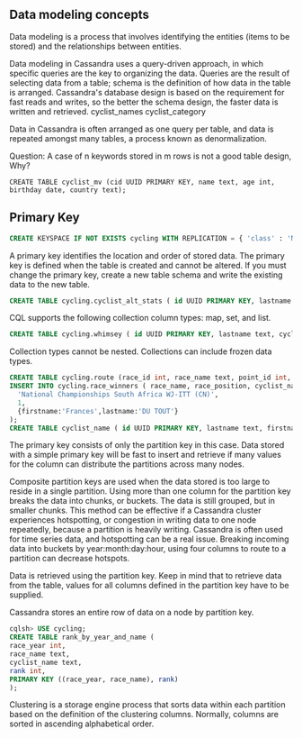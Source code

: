## Data modeling concepts
Data modeling is a process that involves identifying the entities (items to be stored) and the relationships between entities.

Data modeling in Cassandra uses a query-driven approach, in which specific queries are the key to organizing the data. Queries are the result of selecting data from a table; schema is the definition of how data in the table is arranged.
Cassandra's database design is based on the requirement for fast reads and writes, so the better the schema design, the faster data is written and retrieved.
cyclist_names
cyclist_category

Data in Cassandra is often arranged as one query per table, and data is repeated amongst many tables, a process known as denormalization.

Question: A case of n keywords stored in m rows is not a good table design, Why?
```$xslt
CREATE TABLE cyclist_mv (cid UUID PRIMARY KEY, name text, age int, birthday date, country text);
```
## Primary Key
```sql
CREATE KEYSPACE IF NOT EXISTS cycling WITH REPLICATION = { 'class' : 'NetworkTopologyStrategy', 'datacenter1' : 3 };
```
A primary key identifies the location and order of stored data. The primary key is defined when the table is created and cannot be altered. If you must change the primary key, create a new table schema and write the existing data to the new table.

```sql
CREATE TABLE cycling.cyclist_alt_stats ( id UUID PRIMARY KEY, lastname text, birthday timestamp, nationality text, weight text, height text );
```
CQL supports the following collection column types: map, set, and list.
```sql
CREATE TABLE cycling.whimsey ( id UUID PRIMARY KEY, lastname text, cyclist_teams set<text>, events list<text>, teams map<int,text> );
```
Collection types cannot be nested. Collections can include frozen data types.
```sql
CREATE TABLE cycling.route (race_id int, race_name text, point_id int, lat_long tuple<text, tuple<float,float>>, PRIMARY KEY (race_id, point_id));
INSERT INTO cycling.race_winners ( race_name, race_position, cyclist_name ) VALUES (
  'National Championships South Africa WJ-ITT (CN)', 
  1, 
  {firstname:'Frances',lastname:'DU TOUT'}
);
CREATE TABLE cyclist_name ( id UUID PRIMARY KEY, lastname text, firstname text );

```
The primary key consists of only the partition key in this case. Data stored with a simple primary key will be fast to insert and retrieve if many values for the column can distribute the partitions across many nodes.

Composite partition keys are used when the data stored is too large to reside in a single partition. Using more than one column for the partition key breaks the data into chunks, or buckets. The data is still grouped, but in smaller chunks. This method can be effective if a Cassandra cluster experiences hotspotting, or congestion in writing data to one node repeatedly, because a partition is heavily writing. Cassandra is often used for time series data, and hotspotting can be a real issue. Breaking incoming data into buckets by year:month:day:hour, using four columns to route to a partition can decrease hotspots.


Data is retrieved using the partition key. Keep in mind that to retrieve data from the table, values for all columns defined in the partition key have to be supplied.

Cassandra stores an entire row of data on a node by partition key.

```sql
cqlsh> USE cycling;
CREATE TABLE rank_by_year_and_name ( 
race_year int, 
race_name text, 
cyclist_name text, 
rank int, 
PRIMARY KEY ((race_year, race_name), rank) 
);
```
 Clustering is a storage engine process that sorts data within each partition based on the definition of the clustering columns. Normally, columns are sorted in ascending alphabetical order.